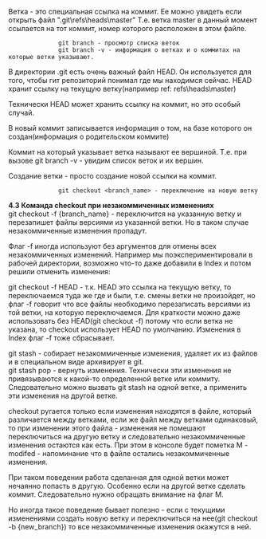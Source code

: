 Ветка - это специальная ссылка на коммит. Ее можно увидеть если открыть файл ".git\refs\heads\master" Т.е. ветка master в данный момент ссылается на тот коммит, номер которого расположен в этом файле.  

                  git branch - просмотр списка веток  
                  git branch -v - информация о ветках и о коммитах на которые ветки указывают.  

В директории .git есть очень важный файл HEAD. Он используется для того, чтобы гит репозиторий понимал где мы находимся сейчас. HEAD хранит ссылку на текущую ветку(например ref: refs\heads\master)  

Технически HEAD может хранить ссылку на коммит, но это особый случай.  

В новый коммит записывается информация о том, на базе которого он создан(информация о родительском коммите)  

Коммит на который указывает ветка называют ее вершиной. Т.е. при вызове git branch -v - увидим список веток и их вершин.  

Создание ветки - просто создание новой ссылки на коммит.  

                  git checkout <branch_name> - переключение на новую ветку  

**4.3 Команда checkout при незакоммиченных изменениях**  
git checkout -f {branch_name} - переключится на указанную ветку и перезапишет файлы версиями из указанной ветки. Но в таком случае незакоммиченные изменения пропадут.  

Флаг -f иногда используют без аргументов для отмены всех незакоммиченных изменений. Например мы поэкспериментировали в рабочей директории, возможно что-то даже добавили в Index и потом решили отменить изменения:  

git checkout -f HEAD - т.к. HEAD это ссылка на текущую ветку, то переключаемся туда же где и были, т.е. смены ветки не произойдет, но флаг -f говорит что все файлы необходимо перезаписать версиями из той ветки, на которую переключаемся. Для краткости можно даже использовать без HEAD(git checkout -f) потому что если ветка не указана, то checkout использует HEAD по умолчанию. Изменения в Index флаг -f тоже сбрасывает.  

git stash - собирает незакоммиченные изменения, удаляет их из файлов и в специальном виде архивирует в git.  
git stash pop - вернуть изменения. Технически эти изменения не привязываются к какой-то определенной ветке или коммиту. Следовательно можно вызвать git stash на одной ветке, а применить эти изменения на другой ветке.  

checkout ругается только если изменения находятся в файле, который различается между ветками, если же файл между ветками одинаковый, то при изменении этого файла - изменения не помешают переключиться на другую ветку и следовательно незакоммиченные изменения остаются как есть. При этом в консоле будет пометка M - modifed - напоминание что в файле остались незакоммиченные изменения.  

При таком поведении работа сделанная для одной ветки может нечаянно попасть в другую. Особенно если на другой ветке сделать коммит. Следовательно нужно обращать внимание на флаг M.  

Но иногда такое поведение бывает полезно - если с текущими изменениями создать новую ветку и переключиться на нее(git checkout -b {new_branch}) то все незакоммиченные изменения окажутся в ней.  